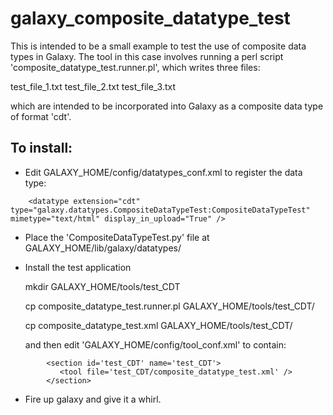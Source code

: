 # galaxy_composite_datatype_test

This is intended to be a small example to test the use of composite data types in Galaxy.  The tool in this case involves running a perl script 'composite_datatype_test.runner.pl', which writes three files:

test_file_1.txt
test_file_2.txt
test_file_3.txt

which are intended to be incorporated into Galaxy as a composite data type of format 'cdt'.



## To install:

- Edit GALAXY_HOME/config/datatypes_conf.xml  to register the data type:

```
    <datatype extension="cdt" type="galaxy.datatypes.CompositeDataTypeTest:CompositeDataTypeTest" mimetype="text/html" display_in_upload="True" />
```


- Place the 'CompositeDataTypeTest.py' file at GALAXY_HOME/lib/galaxy/datatypes/


- Install the test application
  
   mkdir GALAXY_HOME/tools/test_CDT
   
   cp composite_datatype_test.runner.pl GALAXY_HOME/tools/test_CDT/
   
   cp composite_datatype_test.xml GALAXY_HOME/tools/test_CDT/
   
   and then edit 'GALAXY_HOME/config/tool_conf.xml'  to contain:
   
```
        <section id='test_CDT' name='test_CDT'>
           <tool file='test_CDT/composite_datatype_test.xml' />
        </section>
```

- Fire up galaxy and give it a whirl.
